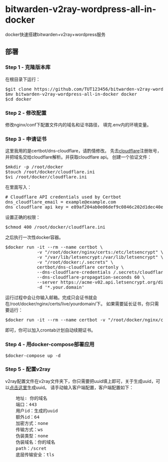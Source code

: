 # bitwarden-v2ray-wordpress-all-in-docker
docker快速搭建bitwarden+v2ray+wordpress服务

## 部署 
### Step 1 - 克隆版本库
在根目录下运行：
<pre>
$git clone https://github.com/TUT123456/bitwarden-v2ray-wordpress-all-in-docker.git
$mv bitwarden-v2ray-wordpress-all-in-docker docker
$cd docker
</pre>
### Step 2 - 修改配置
修改nginx/conf下配置文件内的域名和证书路径，
填完.env内的环境变量。
### Step 3 - 申请证书
这里我用的是certbot/dns-cloudflare，请酌情修改。
先去[cloudflare](https://dash.cloudflare.com/login)注册账号，并把域名交给cloudflare解析。并获取cloudflare api。
创建一个验证文件：
<pre>
$mkdir -p /root/docker
$touch /root/docker/cloudflare.ini
$vi /root/docker/cloudflare.ini
</pre>
在里面写入：
<pre>
# Cloudflare API credentials used by Certbot
dns_cloudflare_email = example@example.com
dns_cloudflare_api_key = e89af204ab0e06def9c0846c202d1dec40e80
</pre>
设置正确的权限：
<pre>
$chmod 400 /root/docker/cloudflare.ini
</pre>
之后执行一次性docker容器。
<pre>
$docker run -it --rm --name certbot \
            -v "/root/docker/nginx/certs:/etc/letsencrypt" \
            -v "/var/lib/letsencrypt:/var/lib/letsencrypt" \
            -v "/root/docker:/.secrets" \
            certbot/dns-cloudflare certonly \
            --dns-cloudflare-credentials /.secrets/cloudflare.ini \
            --dns-cloudflare-propagation-seconds 60 \
            --server https://acme-v02.api.letsencrypt.org/directory \
            -d '*.your.domain'
</pre>
运行过程中会让你输入邮箱。完成只会证书就会在/root/docker/nginx/certs/live/yourdomain/下。
如果需要延长证书，你只需要运行：
<pre>
$docker run -it --rm --name certbot -v "/root/docker/nginx/certs:/etc/letsencrypt" -v "/var/lib/letsencrypt:/var/lib/letsencrypt" -v "/root/docker/:/.secrets" certbot/dns-cloudflare renew
</pre>
即可，你可以加入crontab计划自动续期证书。

### Step 4 - 用docker-compose部署应用
<pre>$docker-compose up -d</pre>
### Step 5 - 配置v2ray
v2ray配置文件在v2ray文件夹下，你只需要把uuid填上即可，关于生成uuid，可以[点击这里](https://www.uuidgenerator.net/)生成uuid。
请手动输入客户端配置，客户端配置如下：
<pre>
    地址: 你的域名
    端口：443
    用户id：生成的uuid
    额外id：64
    加密方式：none
    传输方式：ws
    伪装类型：none
    伪装域名：你的域名
    path：/scret
    底层传输安全：tls
    
</pre>
